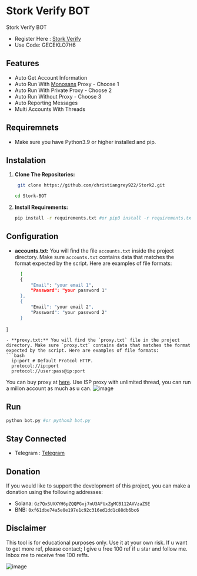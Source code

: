 # Stork Verify BOT
Stork Verify BOT

- Register Here : [Stork Verify](https://chromewebstore.google.com/detail/stork-verify/knnliglhgkmlblppdejchidfihjnockl)
- Use Code: GECEKLO7H6

## Features

  - Auto Get Account Information
  - Auto Run With [Monosans](https://raw.githubusercontent.com/monosans/proxy-list/main/proxies/all.txt) Proxy - Choose 1
  - Auto Run With Private Proxy - Choose 2
  - Auto Run Without Proxy - Choose 3
  - Auto Reporting Messages
  - Multi Accounts With Threads

## Requiremnets

- Make sure you have Python3.9 or higher installed and pip.

## Instalation

1. **Clone The Repositories:**
   ```bash
    git clone https://github.com/christiangrey922/Stork2.git
   ```
   ```bash
   cd Stork-BOT
   ```

2. **Install Requirements:**
   ```bash
   pip install -r requirements.txt #or pip3 install -r requirements.txt
   ```


## Configuration

- **accounts.txt:** You will find the file `accounts.txt` inside the project directory. Make sure `accounts.txt` contains data that matches the format expected by the script. Here are examples of file formats:
  ```bash
    [
    {
        "Email": "your email 1",
        "Password": "your password 1"
    },
    {
        "Email": "your email 2",
        "Password": "your password 2"
    }
]
  ```
- **proxy.txt:** You will find the `proxy.txt` file in the project directory. Make sure `proxy.txt` contains data that matches the format expected by the script. Here are examples of file formats:
  ```bash
    ip:port # Default Protcol HTTP.
    protocol://ip:port
    protocol://user:pass@ip:port
  ```

  You can buy proxy at [here](https://app.proxies.fo/ref/2fe2c521-8a31-47f2-5f90-776f2627dd01). Use ISP proxy with unlimited thread, you can run a milion account as much as u can.
  ![image](https://github.com/user-attachments/assets/f4c8519c-6b64-4698-b869-e2293e7d4949)


## Run

```bash
python bot.py #or python3 bot.py
```

## Stay Connected

- Telegram : [Telegram](https://t.me/xamdepin)

## Donation

If you would like to support the development of this project, you can make a donation using the following addresses:

- Solana: `Gz7QxSUXXYH6pZQQPGxj7nU3AFUxZgMCB112AVVzaZSE`
- BNB: `0xf61dbe74a5e0e197e1c92c316ed1dd1c88db6bc6`

## Disclaimer

This tool is for educational purposes only. Use it at your own risk.
If u want to get more ref, please contact; I give u free 100 ref if u star and follow me. Inbox me to receive free 100 reffs.


![image](https://github.com/user-attachments/assets/46842187-f483-43bb-a743-b044bcdf07bd)
